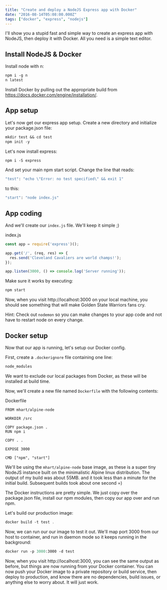 ```yaml
---
title: "Create and deploy a NodeJS Express app with Docker"
date: "2016-08-14T05:08:00.000Z"
tags: ["docker", "express", "nodejs"]
---
```


I'll show you a stupid fast and simple way to create an express app with NodeJS, then deploy it with Docker. All you need is a simple text editor.

## Install NodeJS & Docker

Install node with n:

```meta
npm i -g n
n latest
```

Install Docker by pulling out the appropriate build from <a href="https://docs.docker.com/engine/installation/" target="_blank">https://docs.docker.com/engine/installation/</a>.

## App setup

Let's now get our express app setup. Create a new directory and initialize your package.json file:

```meta
mkdir test && cd test
npm init -y
```

Let's now install express:

```meta
npm i -S express
```

And set your main npm start script. Change the line that reads:

```meta
"test": "echo \"Error: no test specified\" && exit 1"
```

to this:

```meta
"start": "node index.js"
```

## App coding

And we'll create our `index.js` file. We'll keep it simple ;)

<div class="gatsby-code-title">index.js</div>

```javascript
const app = require('express')();

app.get('/', (req, res) => {
  res.send('Cleveland Cavaliers are world champs!');
});

app.listen(3000, () => console.log('Server running'));
```

Make sure it works by executing:

```meta
npm start
```

Now, when you visit http://localhost:3000 on your local machine, you should see something that will make Golden State Warriors fans cry.

Hint: Check out `nodemon` so you can make changes to your app code and not have to restart node on every change.

## Docker setup

Now that our app is running, let's setup our Docker config.

First, create a `.dockerignore` file containing one line:

```meta
node_modules
```

We want to exclude our local packages from Docker, as these will be installed at build time.

Now, we'll create a new file named `Dockerfile` with the following contents:

<div class="gatsby-code-title">Dockerfile</div>

```docker
FROM mhart/alpine-node

WORKDIR /src

COPY package.json .
RUN npm i

COPY . .

EXPOSE 3000

CMD ["npm", "start"]
```

We'll be using the `mhart/alpine-node` base image, as these is a super tiny NodeJS instance built on the minimalistic Alpine linux distribution. The output of my build was about 55MB. and it took less than a minute for the initial build. Subsequent builds took about one second =)

The Docker instructions are pretty simple. We just copy over the package.json file, install our npm modules, then copy our app over and run npm.

Let's build our production image:

```meta
docker build -t test .
```

Now, we can run our our image to test it out. We'll map port 3000 from our host to container, and run in daemon mode so it keeps running in the background:

```meta
docker run -p 3000:3000 -d test
```

Now, when you visit http://localhost:3000, you can see the same output as before, but things are now running from your Docker container. You can now push your Docker image to a private repository or build service, then deploy to production, and know there are no dependencies, build issues, or anything else to worry about. It will just work.
